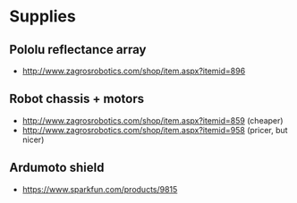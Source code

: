 # Supplies

## Pololu reflectance array
- http://www.zagrosrobotics.com/shop/item.aspx?itemid=896
## Robot chassis + motors
- http://www.zagrosrobotics.com/shop/item.aspx?itemid=859 (cheaper)
- http://www.zagrosrobotics.com/shop/item.aspx?itemid=958 (pricer, but nicer)
## Ardumoto shield
- https://www.sparkfun.com/products/9815
